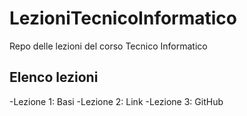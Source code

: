 # LezioniTecnicoInformatico
Repo delle lezioni del corso Tecnico Informatico
## Elenco lezioni
-Lezione 1: Basi
-Lezione 2: Link
-Lezione 3: GitHub
